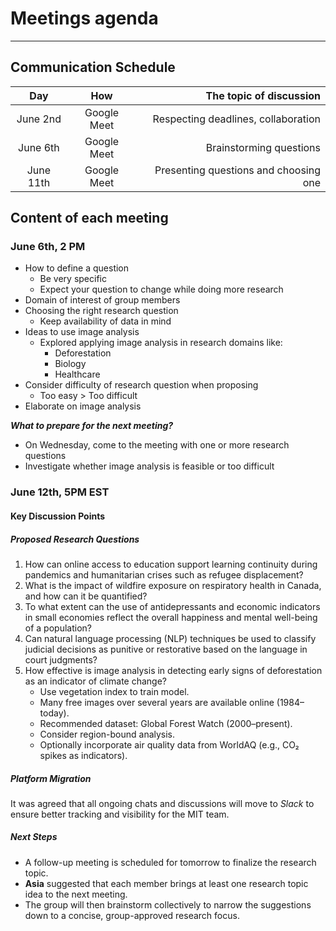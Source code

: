 
# Meetings agenda

---

## Communication Schedule

| Day    | How | The topic of discussion |
| :----: | :-: | ----------------------: |
| June 2nd | Google Meet  | Respecting deadlines, collaboration |
| June 6th | Google Meet  | Brainstorming questions |
| June 11th | Google Meet  | Presenting questions and choosing one |

## Content of each meeting

### June 6th, 2 PM

- How to define a question  
  - Be very specific  
  - Expect your question to change while doing more research  
- Domain of interest of group members  
- Choosing the right research question  
  - Keep availability of data in mind  
- Ideas to use image analysis  
  - Explored applying image analysis in research domains like:  
    - Deforestation  
    - Biology  
    - Healthcare  
- Consider difficulty of research question when proposing  
  - Too easy > Too difficult  
- Elaborate on image analysis

**_What to prepare for the next meeting?_**  

- On Wednesday, come to the meeting with one or more research questions
- Investigate whether image analysis is feasible or too difficult

### June 12th, 5PM EST

#### Key Discussion Points

##### Proposed Research Questions

1. How can online access to education support learning continuity during pandemics and humanitarian crises such as refugee displacement?
2. What is the impact of wildfire exposure on respiratory health in  Canada, and how can it be quantified?
3. To what extent can the use of antidepressants and economic indicators in small economies reflect the overall happiness and mental well-being of a population?
4. Can natural language processing (NLP) techniques be used to classify judicial decisions as punitive or restorative based on the language in court judgments?
5. How effective is image analysis in detecting early signs of deforestation as an indicator of climate change?
   - Use vegetation index to train model.
   - Many free images over several years are available online (1984–today).
   - Recommended dataset: Global Forest Watch (2000–present).
   - Consider region-bound analysis.
   - Optionally incorporate air quality data from WorldAQ (e.g., CO₂ spikes as indicators).

##### Platform Migration

It was agreed that all ongoing chats and discussions will move to _Slack_ to ensure better tracking and visibility for the MIT team.

##### Next Steps

- A follow-up meeting is scheduled for tomorrow to finalize the research topic.
- **Asia** suggested that each member brings at least one research topic idea to the next meeting.
- The group will then brainstorm collectively to narrow the suggestions down to a concise, group-approved research focus.
